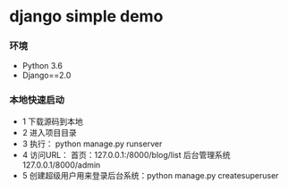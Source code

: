 # django simple demo


### 环境
* Python 3.6
* Django==2.0


### 本地快速启动

* 1 下载源码到本地
* 2 进入项目目录
* 3 执行： python manage.py runserver
* 4 访问URL：
    首页：127.0.0.1:/8000/blog/list
    后台管理系统 127.0.0.1/8000/admin
* 5 创建超级用户用来登录后台系统：python manage.py createsuperuser

